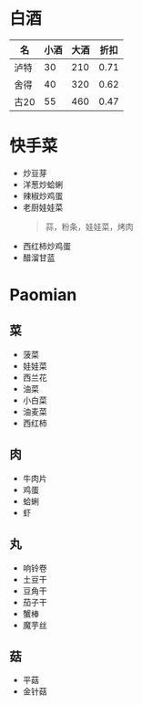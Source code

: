 # 白酒
名|小酒|大酒|折扣
-|-|-|-
泸特|30|210|0.71
舍得|40|320|0.62
古20|55|460|0.47


# 快手菜

- 炒豆芽
- 洋葱炒蛤蜊
- 辣椒炒鸡蛋
- 老厨娃娃菜
  > 蒜，粉条，娃娃菜，烤肉
- 西红柿炒鸡蛋
- 醋溜甘蓝


# Paomian

## 菜
- 菠菜
- 娃娃菜
- 西兰花
- 油菜
- 小白菜
- 油麦菜
- 西红柿

## 肉
- 牛肉片
- 鸡蛋
- 蛤蜊
- 虾

## 丸
- 响铃卷
- 土豆干
- 豆角干
- 茄子干
- 蟹棒
- 魔芋丝

## 菇
- 平菇
- 金针菇

